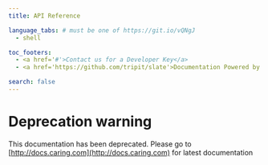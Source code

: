 ```yaml
---
title: API Reference

language_tabs: # must be one of https://git.io/vQNgJ
  - shell

toc_footers:
  - <a href='#'>Contact us for a Developer Key</a>
  - <a href='https://github.com/tripit/slate'>Documentation Powered by Slate</a>

search: false
---
```


# Deprecation warning

This documentation has been deprecated. Please go to [http://docs.caring.com](http://docs.caring.com) for latest documentation
